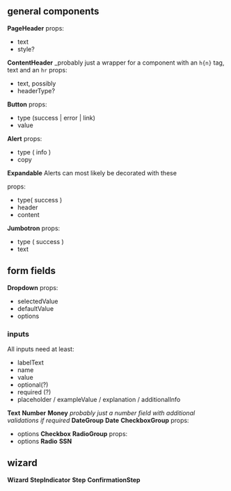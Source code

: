 ## general components
**PageHeader**
  props:
  - text
  - style?

**ContentHeader**
  _probably just a wrapper for a component with an `h{n}` tag, text and an `hr`
  props:
  - text, possibly
  - headerType?


**Button**
  props:
  - type (success | error | link)
  - value

**Alert**
  props:
  - type ( info )
  - copy

**Expandable**
  Alerts can most likely be decorated with these

  props:
  - type( success )
  - header
  - content

**Jumbotron**
  props:
  - type ( success )
  - text


## form fields

**Dropdown**
  props:
  - selectedValue
  - defaultValue
  - options

### inputs

All inputs need at least:
  - labelText
  - name
  - value
  - optional(?)
  - required (?)
  - placeholder / exampleValue / explanation / additionalInfo

**Text**
**Number**
**Money**
  _probably just a number field with additional validations if required_
**DateGroup**
  **Date**
**CheckboxGroup**
  props:
  - options
    **Checkbox**
**RadioGroup**
  props:
  - options
    **Radio**
**SSN**

## wizard

**Wizard**
**StepIndicator**
**Step**
  **ConfirmationStep**